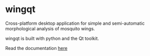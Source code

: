 # wingqt

Cross-platform desktop application for simple and semi-automatic morphological analysis of mosquito wings.

wingqt is built with python and the Qt toolkit.

Read the documentation [here](docs/README.md)

